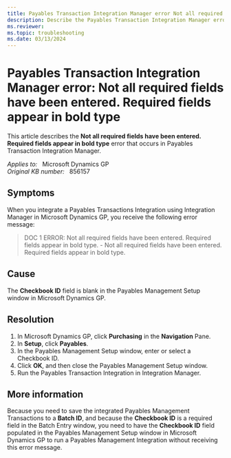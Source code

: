 ```yaml
---
title: Payables Transaction Integration Manager error Not all required fields have been entered. Required fields appear in bold type
description: Describe the Payables Transaction Integration Manager error - Not all required fields have been entered. Required fields appear in bold type.
ms.reviewer:
ms.topic: troubleshooting
ms.date: 03/13/2024
---
```

# Payables Transaction Integration Manager error: Not all required fields have been entered. Required fields appear in bold type

This article describes the **Not all required fields have been entered. Required fields appear in bold type** error that occurs in Payables Transaction Integration Manager.

_Applies to:_ &nbsp; Microsoft Dynamics GP  
_Original KB number:_ &nbsp; 856157

## Symptoms

When you integrate a Payables Transactions Integration using Integration Manager in Microsoft Dynamics GP, you receive the following error message:

> DOC 1 ERROR: Not all required fields have been entered. Required fields appear in bold type. - Not all required fields have been entered. Required fields appear in bold type.

## Cause

The **Checkbook ID** field is blank in the Payables Management Setup window in Microsoft Dynamics GP.

## Resolution

1. In Microsoft Dynamics GP, click **Purchasing** in the **Navigation** Pane.
2. In **Setup**, click **Payables**.
3. In the Payables Management Setup window, enter or select a Checkbook ID.
4. Click **OK**, and then close the Payables Management Setup window.
5. Run the Payables Transaction Integration in Integration Manager.

## More information

Because you need to save the integrated Payables Management Transactions to a **Batch ID**, and because the **Checkbook ID** is a required field in the Batch Entry window, you need to have the **Checkbook ID** field populated in the Payables Management Setup window in Microsoft Dynamics GP to run a Payables Management Integration without receiving this error message.
